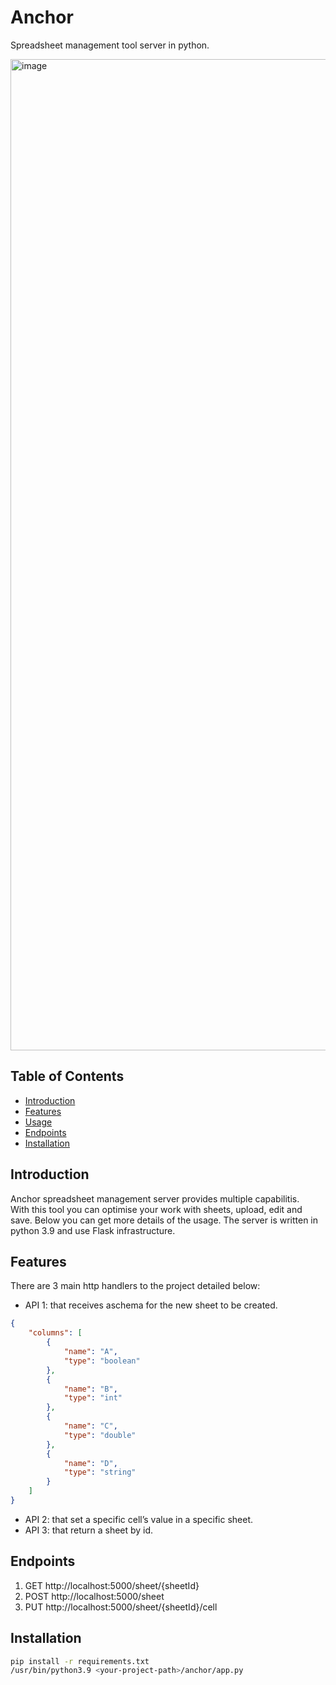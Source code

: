 # Anchor

Spreadsheet management tool server in python.

<img width="1586" alt="image" src="https://github.com/Baluf/anchor/assets/162377261/7bc10cf9-8b5a-4614-92a2-94bc742cb3ab">


## Table of Contents

- [Introduction](#introduction)
- [Features](#features)
- [Usage](#usage)
- [Endpoints](#endpoints)
- [Installation](#installation)

## Introduction

Anchor spreadsheet management server provides multiple capabilitis. <br> With this tool you can optimise your work with sheets, upload, edit and save. 
Below you can get more details of the usage. The server is written in python 3.9 and use Flask infrastructure. 

## Features

There are 3 main http handlers to the project detailed below:

- API 1: that receives aschema for the new sheet to be created.
```json
{
    "columns": [
        {
            "name": "A",
            "type": "boolean"
        },
        {
            "name": "B",
            "type": "int"
        },
        {
            "name": "C",
            "type": "double"
        },
        {
            "name": "D",
            "type": "string"
        }
    ]
}
```

  
- API 2: that set a specific cell’s value in a specific sheet.
- API 3: that return a sheet by id.

## Endpoints

1. GET http://localhost:5000/sheet/{sheetId}
2. POST http://localhost:5000/sheet
4. PUT http://localhost:5000/sheet/{sheetId}/cell

## Installation

```bash
pip install -r requirements.txt
/usr/bin/python3.9 <your-project-path>/anchor/app.py
